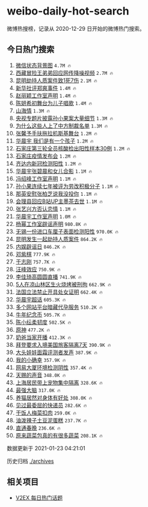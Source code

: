 # weibo-daily-hot-search

微博热搜榜，记录从 2020-12-29 日开始的微博热门搜索。

## 今日热门搜索

<!-- BEGIN -->

1. [微信状态背景图](https://s.weibo.com/weibo?q=%E5%BE%AE%E4%BF%A1%E7%8A%B6%E6%80%81%E8%83%8C%E6%99%AF%E5%9B%BE&Refer=top) `4.7M 🔥`
1. [西藏冒险王弟弟回应网传降噪视频](https://s.weibo.com/weibo?q=%23%E8%A5%BF%E8%97%8F%E5%86%92%E9%99%A9%E7%8E%8B%E5%BC%9F%E5%BC%9F%E5%9B%9E%E5%BA%94%E7%BD%91%E4%BC%A0%E9%99%8D%E5%99%AA%E8%A7%86%E9%A2%91%23&Refer=top) `2.7M 🔥`
1. [昆明劫持人质案件致1死7伤](https://s.weibo.com/weibo?q=%23%E6%98%86%E6%98%8E%E5%8A%AB%E6%8C%81%E4%BA%BA%E8%B4%A8%E6%A1%88%E4%BB%B6%E8%87%B41%E6%AD%BB7%E4%BC%A4%23&Refer=top) `2.1M 🔥`
1. [新华社评郑爽事件](https://s.weibo.com/weibo?q=%23%E6%96%B0%E5%8D%8E%E7%A4%BE%E8%AF%84%E9%83%91%E7%88%BD%E4%BA%8B%E4%BB%B6%23&Refer=top) `1.4M 🔥`
1. [赵丽颖工作室声明](https://s.weibo.com/weibo?q=%23%E8%B5%B5%E4%B8%BD%E9%A2%96%E5%B7%A5%E4%BD%9C%E5%AE%A4%E5%A3%B0%E6%98%8E%23&Refer=top) `1.4M 🔥`
1. [陈妍希初舞台为儿子唱歌](https://s.weibo.com/weibo?q=%23%E9%99%88%E5%A6%8D%E5%B8%8C%E5%88%9D%E8%88%9E%E5%8F%B0%E4%B8%BA%E5%84%BF%E5%AD%90%E5%94%B1%E6%AD%8C%23&Refer=top) `1.4M 🔥`
1. [山海情](https://s.weibo.com/weibo?q=%E5%B1%B1%E6%B5%B7%E6%83%85&Refer=top) `1.3M 🔥`
1. [央视专题片披露孙小果案大量细节](https://s.weibo.com/weibo?q=%23%E5%A4%AE%E8%A7%86%E4%B8%93%E9%A2%98%E7%89%87%E6%8A%AB%E9%9C%B2%E5%AD%99%E5%B0%8F%E6%9E%9C%E6%A1%88%E5%A4%A7%E9%87%8F%E7%BB%86%E8%8A%82%23&Refer=top) `1.3M 🔥`
1. [为什么这些人上了中方制裁名单](https://s.weibo.com/weibo?q=%23%E4%B8%BA%E4%BB%80%E4%B9%88%E8%BF%99%E4%BA%9B%E4%BA%BA%E4%B8%8A%E4%BA%86%E4%B8%AD%E6%96%B9%E5%88%B6%E8%A3%81%E5%90%8D%E5%8D%95%23&Refer=top) `1.3M 🔥`
1. [张馨予手扶拖拉机斯基舞台](https://s.weibo.com/weibo?q=%23%E5%BC%A0%E9%A6%A8%E4%BA%88%E6%89%8B%E6%89%B6%E6%8B%96%E6%8B%89%E6%9C%BA%E6%96%AF%E5%9F%BA%E8%88%9E%E5%8F%B0%23&Refer=top) `1.2M 🔥`
1. [华晨宇 我们是有一个孩子](https://s.weibo.com/weibo?q=%E5%8D%8E%E6%99%A8%E5%AE%87%20%E6%88%91%E4%BB%AC%E6%98%AF%E6%9C%89%E4%B8%80%E4%B8%AA%E5%AD%A9%E5%AD%90&Refer=top) `1.2M 🔥`
1. [石家庄第三轮全员核酸检出阳性样本30例](https://s.weibo.com/weibo?q=%23%E7%9F%B3%E5%AE%B6%E5%BA%84%E7%AC%AC%E4%B8%89%E8%BD%AE%E5%85%A8%E5%91%98%E6%A0%B8%E9%85%B8%E6%A3%80%E5%87%BA%E9%98%B3%E6%80%A7%E6%A0%B7%E6%9C%AC30%E4%BE%8B%23&Refer=top) `1.2M 🔥`
1. [石家庄疫情发布会](https://s.weibo.com/weibo?q=%23%E7%9F%B3%E5%AE%B6%E5%BA%84%E7%96%AB%E6%83%85%E5%8F%91%E5%B8%83%E4%BC%9A%23&Refer=top) `1.2M 🔥`
1. [齐达内新冠检测阳性](https://s.weibo.com/weibo?q=%E9%BD%90%E8%BE%BE%E5%86%85%E6%96%B0%E5%86%A0%E6%A3%80%E6%B5%8B%E9%98%B3%E6%80%A7&Refer=top) `1.2M 🔥`
1. [华晨宇张碧晨和女儿合影](https://s.weibo.com/weibo?q=%23%E5%8D%8E%E6%99%A8%E5%AE%87%E5%BC%A0%E7%A2%A7%E6%99%A8%E5%92%8C%E5%A5%B3%E5%84%BF%E5%90%88%E5%BD%B1%23&Refer=top) `1.1M 🔥`
1. [冯绍峰工作室声明](https://s.weibo.com/weibo?q=%E5%86%AF%E7%BB%8D%E5%B3%B0%E5%B7%A5%E4%BD%9C%E5%AE%A4%E5%A3%B0%E6%98%8E&Refer=top) `1.1M 🔥`
1. [孙小果连续七年被评为劳改积极分子](https://s.weibo.com/weibo?q=%23%E5%AD%99%E5%B0%8F%E6%9E%9C%E8%BF%9E%E7%BB%AD%E4%B8%83%E5%B9%B4%E8%A2%AB%E8%AF%84%E4%B8%BA%E5%8A%B3%E6%94%B9%E7%A7%AF%E6%9E%81%E5%88%86%E5%AD%90%23&Refer=top) `1.1M 🔥`
1. [那英安慰张柏芝说我没投你](https://s.weibo.com/weibo?q=%23%E9%82%A3%E8%8B%B1%E5%AE%89%E6%85%B0%E5%BC%A0%E6%9F%8F%E8%8A%9D%E8%AF%B4%E6%88%91%E6%B2%A1%E6%8A%95%E4%BD%A0%23&Refer=top) `1.1M 🔥`
1. [会理县回应B站UP主墨茶去世](https://s.weibo.com/weibo?q=%23%E4%BC%9A%E7%90%86%E5%8E%BF%E5%9B%9E%E5%BA%94B%E7%AB%99UP%E4%B8%BB%E5%A2%A8%E8%8C%B6%E5%8E%BB%E4%B8%96%23&Refer=top) `1.1M 🔥`
1. [张艺兴方否认恋情](https://s.weibo.com/weibo?q=%23%E5%BC%A0%E8%89%BA%E5%85%B4%E6%96%B9%E5%90%A6%E8%AE%A4%E6%81%8B%E6%83%85%23&Refer=top) `1.1M 🔥`
1. [华晨宇工作室声明](https://s.weibo.com/weibo?q=%23%E5%8D%8E%E6%99%A8%E5%AE%87%E5%B7%A5%E4%BD%9C%E5%AE%A4%E5%A3%B0%E6%98%8E%23&Refer=top) `1.0M 🔥`
1. [杨幂工作室辟谣声明](https://s.weibo.com/weibo?q=%23%E6%9D%A8%E5%B9%82%E5%B7%A5%E4%BD%9C%E5%AE%A4%E8%BE%9F%E8%B0%A3%E5%A3%B0%E6%98%8E%23&Refer=top) `980.8K 🔥`
1. [无锡一份进口车厘子表面检测阳性](https://s.weibo.com/weibo?q=%23%E6%97%A0%E9%94%A1%E4%B8%80%E4%BB%BD%E8%BF%9B%E5%8F%A3%E8%BD%A6%E5%8E%98%E5%AD%90%E8%A1%A8%E9%9D%A2%E6%A3%80%E6%B5%8B%E9%98%B3%E6%80%A7%23&Refer=top) `970.0K 🔥`
1. [昆明发生一起劫持人质案件](https://s.weibo.com/weibo?q=%23%E6%98%86%E6%98%8E%E5%8F%91%E7%94%9F%E4%B8%80%E8%B5%B7%E5%8A%AB%E6%8C%81%E4%BA%BA%E8%B4%A8%E6%A1%88%E4%BB%B6%23&Refer=top) `864.2K 🔥`
1. [内娱辟谣日](https://s.weibo.com/weibo?q=%23%E5%86%85%E5%A8%B1%E8%BE%9F%E8%B0%A3%E6%97%A5%23&Refer=top) `846.2K 🔥`
1. [邓紫棋](https://s.weibo.com/weibo?q=%E9%82%93%E7%B4%AB%E6%A3%8B&Refer=top) `777.9K 🔥`
1. [于志刚](https://s.weibo.com/weibo?q=%E4%BA%8E%E5%BF%97%E5%88%9A&Refer=top) `757.7K 🔥`
1. [汪峰效应](https://s.weibo.com/weibo?q=%23%E6%B1%AA%E5%B3%B0%E6%95%88%E5%BA%94%23&Refer=top) `750.9K 🔥`
1. [李佳琦高圆圆直播](https://s.weibo.com/weibo?q=%E6%9D%8E%E4%BD%B3%E7%90%A6%E9%AB%98%E5%9C%86%E5%9C%86%E7%9B%B4%E6%92%AD&Refer=top) `741.9K 🔥`
1. [5人在凉山林区生火烧烤被刑拘](https://s.weibo.com/weibo?q=%235%E4%BA%BA%E5%9C%A8%E5%87%89%E5%B1%B1%E6%9E%97%E5%8C%BA%E7%94%9F%E7%81%AB%E7%83%A7%E7%83%A4%E8%A2%AB%E5%88%91%E6%8B%98%23&Refer=top) `662.9K 🔥`
1. [法国立法禁止开具处女证明](https://s.weibo.com/weibo?q=%E6%B3%95%E5%9B%BD%E7%AB%8B%E6%B3%95%E7%A6%81%E6%AD%A2%E5%BC%80%E5%85%B7%E5%A4%84%E5%A5%B3%E8%AF%81%E6%98%8E&Refer=top) `662.4K 🔥`
1. [华晨宇超话](https://s.weibo.com/weibo?q=%23%E5%8D%8E%E6%99%A8%E5%AE%87%E8%B6%85%E8%AF%9D%23&Refer=top) `605.3K 🔥`
1. [多个网站平台暗藏代孕服务](https://s.weibo.com/weibo?q=%E5%A4%9A%E4%B8%AA%E7%BD%91%E7%AB%99%E5%B9%B3%E5%8F%B0%E6%9A%97%E8%97%8F%E4%BB%A3%E5%AD%95%E6%9C%8D%E5%8A%A1&Refer=top) `510.2K 🔥`
1. [牛年纪念币](https://s.weibo.com/weibo?q=%E7%89%9B%E5%B9%B4%E7%BA%AA%E5%BF%B5%E5%B8%81&Refer=top) `505.7K 🔥`
1. [陈小纭柔韧度](https://s.weibo.com/weibo?q=%23%E9%99%88%E5%B0%8F%E7%BA%AD%E6%9F%94%E9%9F%A7%E5%BA%A6%23&Refer=top) `502.5K 🔥`
1. [原神](https://s.weibo.com/weibo?q=%E5%8E%9F%E7%A5%9E&Refer=top) `477.2K 🔥`
1. [奶爸当家开播](https://s.weibo.com/weibo?q=%23%E5%A5%B6%E7%88%B8%E5%BD%93%E5%AE%B6%E5%BC%80%E6%92%AD%23&Refer=top) `412.3K 🔥`
1. [拜登要求入境美国旅客隔离7天](https://s.weibo.com/weibo?q=%23%E6%8B%9C%E7%99%BB%E8%A6%81%E6%B1%82%E5%85%A5%E5%A2%83%E7%BE%8E%E5%9B%BD%E6%97%85%E5%AE%A2%E9%9A%94%E7%A6%BB7%E5%A4%A9%23&Refer=top) `390.9K 🔥`
1. [大头娃娃面霜评测者发声](https://s.weibo.com/weibo?q=%23%E5%A4%A7%E5%A4%B4%E5%A8%83%E5%A8%83%E9%9D%A2%E9%9C%9C%E8%AF%84%E6%B5%8B%E8%80%85%E5%8F%91%E5%A3%B0%23&Refer=top) `387.9K 🔥`
1. [我的小确幸](https://s.weibo.com/weibo?q=%E6%88%91%E7%9A%84%E5%B0%8F%E7%A1%AE%E5%B9%B8&Refer=top) `357.9K 🔥`
1. [网易大厦环境检测阴性](https://s.weibo.com/weibo?q=%23%E7%BD%91%E6%98%93%E5%A4%A7%E5%8E%A6%E7%8E%AF%E5%A2%83%E6%A3%80%E6%B5%8B%E9%98%B4%E6%80%A7%23&Refer=top) `357.4K 🔥`
1. [天赐的声音](https://s.weibo.com/weibo?q=%E5%A4%A9%E8%B5%90%E7%9A%84%E5%A3%B0%E9%9F%B3&Refer=top) `348.0K 🔥`
1. [上海居民带上宠物集中隔离](https://s.weibo.com/weibo?q=%23%E4%B8%8A%E6%B5%B7%E5%B1%85%E6%B0%91%E5%B8%A6%E4%B8%8A%E5%AE%A0%E7%89%A9%E9%9B%86%E4%B8%AD%E9%9A%94%E7%A6%BB%23&Refer=top) `328.6K 🔥`
1. [最强大脑](https://s.weibo.com/weibo?q=%E6%9C%80%E5%BC%BA%E5%A4%A7%E8%84%91&Refer=top) `317.0K 🔥`
1. [养猫居然对身体有好处](https://s.weibo.com/weibo?q=%23%E5%85%BB%E7%8C%AB%E5%B1%85%E7%84%B6%E5%AF%B9%E8%BA%AB%E4%BD%93%E6%9C%89%E5%A5%BD%E5%A4%84%23&Refer=top) `308.0K 🔥`
1. [见过最委屈的快递员](https://s.weibo.com/weibo?q=%23%E8%A7%81%E8%BF%87%E6%9C%80%E5%A7%94%E5%B1%88%E7%9A%84%E5%BF%AB%E9%80%92%E5%91%98%23&Refer=top) `282.6K 🔥`
1. [干饭人梅菜扣肉](https://s.weibo.com/weibo?q=%23%E5%B9%B2%E9%A5%AD%E4%BA%BA%E6%A2%85%E8%8F%9C%E6%89%A3%E8%82%89%23&Refer=top) `259.0K 🔥`
1. [油泼辣子土豆泥蛋糕](https://s.weibo.com/weibo?q=%E6%B2%B9%E6%B3%BC%E8%BE%A3%E5%AD%90%E5%9C%9F%E8%B1%86%E6%B3%A5%E8%9B%8B%E7%B3%95&Refer=top) `237.7K 🔥`
1. [直通春晚](https://s.weibo.com/weibo?q=%E7%9B%B4%E9%80%9A%E6%98%A5%E6%99%9A&Refer=top) `236.6K 🔥`
1. [原来蔬菜包真的有很多蔬菜](https://s.weibo.com/weibo?q=%23%E5%8E%9F%E6%9D%A5%E8%94%AC%E8%8F%9C%E5%8C%85%E7%9C%9F%E7%9A%84%E6%9C%89%E5%BE%88%E5%A4%9A%E8%94%AC%E8%8F%9C%23&Refer=top) `208.1K 🔥`

数据更新于 2021-01-23 04:21:01

<!-- END -->

历史归档 [./archives](./archives)

## 相关项目

- [V2EX 每日热门话题](https://github.com/realLeonardo/v2ex-daily-hot-topic)
